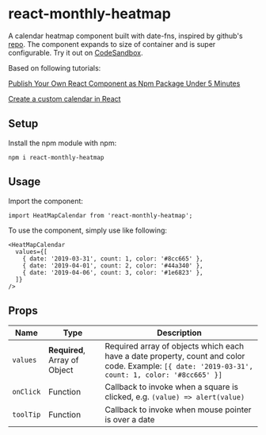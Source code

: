 # react-monthly-heatmap

A calendar heatmap component built with date-fns, inspired by github's [repo](https://github.com/patientslikeme/react-calendar-heatmap). The component expands to size of container and is super configurable. Try it out on [CodeSandbox](https://codesandbox.io/s/r49xv17zzm).

Based on following tutorials:

[Publish Your Own React Component as Npm Package Under 5 Minutes](https://medium.com/quick-code/publish-your-own-react-component-as-npm-package-under-5-minutes-8a47f0cb92b9)

[Create a custom calendar in React](https://blog.flowandform.agency/create-a-custom-calendar-in-react-3df1bfd0b728)

## Setup

Install the npm module with npm:

```
npm i react-monthly-heatmap
```

## Usage

Import the component:

```
import HeatMapCalendar from 'react-monthly-heatmap';
```

To use the component, simply use like following:

```
<HeatMapCalendar
  values={[
    { date: '2019-03-31', count: 1, color: '#8cc665' },
    { date: '2019-04-01', count: 2, color: '#44a340' },
    { date: '2019-04-06', count: 3, color: '#1e6823' },
  ]}
/>
```

## Props

| Name      | Type                          | Description                                                                                                                                      |
| --------- | ----------------------------- | ------------------------------------------------------------------------------------------------------------------------------------------------ |
| `values`  | **Required**, Array of Object | Required array of objects which each have a date property, count and color code. Example: `[{ date: '2019-03-31', count: 1, color: '#8cc665' }]` |
| `onClick` | Function                      | Callback to invoke when a square is clicked, e.g. `(value) => alert(value)`                                                                      |
| `toolTip` | Function                      | Callback to invoke when mouse pointer is over a date                                                                                             |
